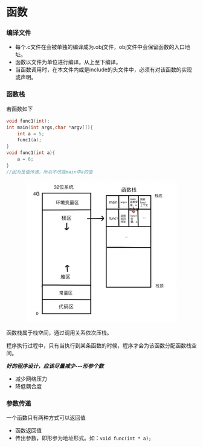 # 函数

### 编译文件

- 每个.c文件在会被单独的编译成为.obj文件，obj文件中会保留函数的入口地址。
- 函数以文件为单位进行编译。从上至下编译。
- 当函数调用时，在本文件内或是include的头文件中，必须有对该函数的实现或声明。

### 函数栈

若函数如下

```c++
void func1(int);
int main(int args,char *argv[]){
    int a = 5;
    func1(a);
}
void func1(int a){
    a = 6;
}
//因为是值传递，所以不改变main中a的值
```

<div align="middle">

<img src="./images/stack1.png" width=400>

</div>

函数栈属于栈空间，通过调用关系依次压栈。

程序执行过程中，只有当执行到某条函数的时候，程序才会为该函数分配函数栈空间。

***好的程序设计，应该尽量减少---形参个数***

- 减少网络压力
- 降低耦合度

### 参数传递

一个函数只有两种方式可以返回值

- 函数返回值
- 传出参数，即形参为地址形式。如：```void func(int * a);```
